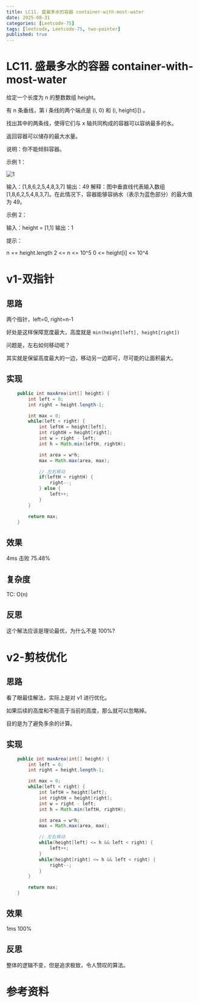 ```yaml
---
title: LC11. 盛最多水的容器 container-with-most-water
date: 2025-08-31 
categories: [Leetcode-75]
tags: [leetcode, Leetcode-75, two-pointer]
published: true
---
```


# LC11. 盛最多水的容器 container-with-most-water

给定一个长度为 n 的整数数组 height。

有 n 条垂线，第 i 条线的两个端点是 (i, 0) 和 (i, height[i]) 。

找出其中的两条线，使得它们与 x 轴共同构成的容器可以容纳最多的水。

返回容器可以储存的最大水量。

说明：你不能倾斜容器。

示例 1：

![1](https://aliyun-lc-upload.oss-cn-hangzhou.aliyuncs.com/aliyun-lc-upload/uploads/2018/07/25/question_11.jpg)

输入：[1,8,6,2,5,4,8,3,7]
输出：49 
解释：图中垂直线代表输入数组 [1,8,6,2,5,4,8,3,7]。在此情况下，容器能够容纳水（表示为蓝色部分）的最大值为 49。

示例 2：

输入：height = [1,1]
输出：1
 

提示：

n == height.length
2 <= n <= 10^5
0 <= height[i] <= 10^4
 




# v1-双指针

## 思路

两个指针，left=0, right=n-1

好处是这样保障宽度最大，高度就是 `min(height[left], height[right])`

问题是，左右如何移动呢？

其实就是保留高度最大的一边，移动另一边即可，尽可能的让面积最大。

## 实现

```java
    public int maxArea(int[] height) {
        int left = 0;
        int right = height.length-1;

        int max = 0;    
        while(left < right) {
            int leftH = height[left];
            int rightH = height[right];
            int w = right - left;
            int h = Math.min(leftH, rightH);

            int area = w*h;
            max = Math.max(area, max);

            // 左右移动
            if(leftH > rightH) {
                right--;
            } else {
                left++;
            }
        }

        return max;
    }
```

## 效果

4ms 击败 75.48%

## 复杂度

TC: O(n)

## 反思

这个解法应该是理论最优，为什么不是 100%?

# v2-剪枝优化

## 思路

看了眼最佳解法，实际上是对 v1 进行优化。

如果后续的高度和不能高于当前的高度，那么就可以忽略掉。

目的是为了避免多余的计算。

## 实现

```java
    public int maxArea(int[] height) {
        int left = 0;
        int right = height.length-1;

        int max = 0;    
        while(left < right) {
            int leftH = height[left];
            int rightH = height[right];
            int w = right - left;
            int h = Math.min(leftH, rightH);

            int area = w*h;
            max = Math.max(area, max);

            // 左右移动
            while(height[left] <= h && left < right) {
                left++;
            }
            while(height[right] <= h && left < right) {
                right--;
            }
        }

        return max;
    }
```

## 效果

1ms 100%

## 反思

整体的逻辑不变，但是追求极致，令人赞叹的算法。

# 参考资料